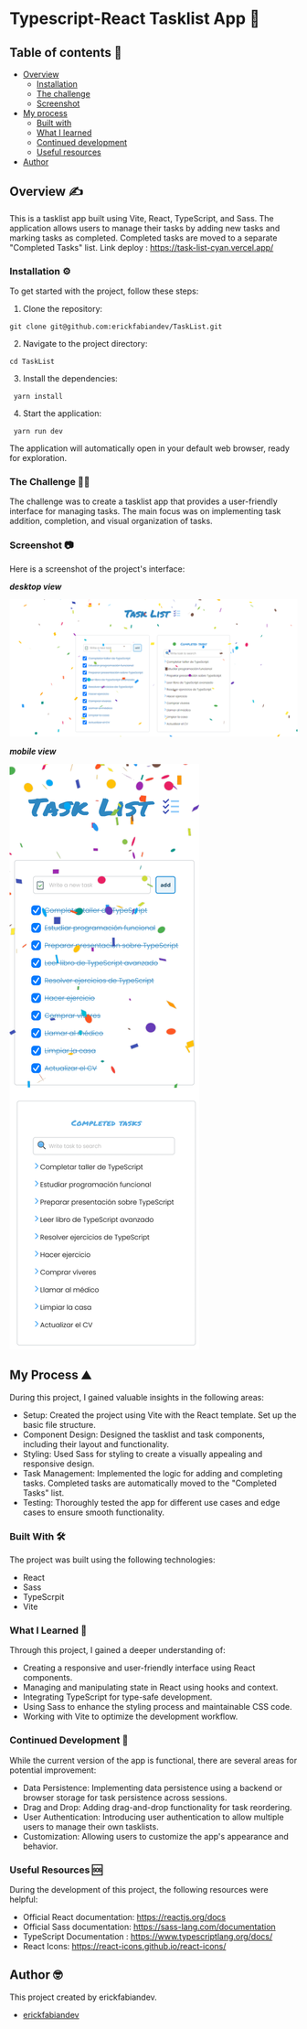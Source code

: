 # Typescript-React Tasklist App 🚀  
## Table of contents :page_facing_up:
- [Overview](#overview)
  - [Installation](#Installation)  
  - [The challenge](#the-challenge)
  - [Screenshot](#screenshot)
- [My process](#my-process)
  - [Built with](#built-with)
  - [What I learned](#what-i-learned)
  - [Continued development](#continued-development)
  - [Useful resources](#useful-resources)
- [Author](#author)

## Overview :writing_hand:
This is a tasklist app built using Vite, React, TypeScript, and Sass. The application allows users to manage their tasks by adding new tasks and marking tasks as completed. Completed tasks are moved to a separate "Completed Tasks" list.
Link deploy : https://task-list-cyan.vercel.app/

### Installation :gear:
To get started with the project, follow these steps:

1. Clone the repository:
```shell
git clone git@github.com:erickfabiandev/TaskList.git
  ```
2. Navigate to the project directory:
```shell
cd TaskList
 ```
3. Install the dependencies: 
```shell
 yarn install
 ```
4. Start the application: 
```shell
 yarn run dev
  ```
The application will automatically open in your default web browser, ready for exploration.

### The Challenge :weight_lifting_man:
The challenge was to create a tasklist app that provides a user-friendly interface for managing tasks. The main focus was on implementing task addition, completion, and visual organization of tasks.

### Screenshot 📷 
Here is a screenshot of the project's interface:

***desktop view***

![desktop-image](./src/assets/image.png)

***mobile view***

![Alt text](./src/assets/image-1.png)


## My Process :mountain:

During this project, I gained valuable insights in the following areas:

* Setup: Created the project using Vite with the React template. Set up the basic file structure.
* Component Design: Designed the tasklist and task components, including their layout and functionality.
* Styling: Used Sass for styling to create a visually appealing and responsive design.
* Task Management: Implemented the logic for adding and completing tasks. Completed tasks are automatically moved to the "Completed Tasks" list.
* Testing: Thoroughly tested the app for different use cases and edge cases to ensure smooth functionality.

### Built With :hammer_and_wrench:
The project was built using the following technologies:

* React
* Sass
* TypeScrpit
* Vite

### What I Learned :microscope:
Through this project, I gained a deeper understanding of:

* Creating a responsive and user-friendly interface using React components.
* Managing and manipulating state in React using hooks and context.
* Integrating TypeScript for type-safe development.
* Using Sass to enhance the styling process and maintainable CSS code.
* Working with Vite to optimize the development workflow.

### Continued Development :briefcase:
While the current version of the app is functional, there are several areas for potential improvement:

* Data Persistence: Implementing data persistence using a backend or browser storage for task persistence across sessions.
* Drag and Drop: Adding drag-and-drop functionality for task reordering.
* User Authentication: Introducing user authentication to allow multiple users to manage their own tasklists.
* Customization: Allowing users to customize the app's appearance and behavior.

### Useful Resources :sos:
During the development of this project, the following resources were helpful:

* Official React documentation: https://reactjs.org/docs
* Official Sass documentation: https://sass-lang.com/documentation
* TypeScript Documentation : https://www.typescriptlang.org/docs/
* React Icons: https://react-icons.github.io/react-icons/

## Author :nerd_face:

This project created by erickfabiandev.
- [erickfabiandev](https://erickfabiandev.com)
